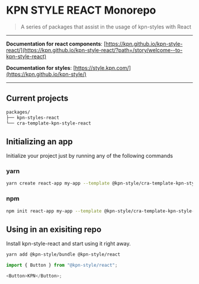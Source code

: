 # KPN STYLE REACT Monorepo

> A series of packages that assist in the usage of kpn-styles with React

--------------

**Documentation for react components**: [https://kpn.github.io/kpn-style-react/](https://kpn.github.io/kpn-style-react/?path=/story/welcome--to-kpn-style-react)

**Documentation for styles**: [https://style.kpn.com/](https://kpn.github.io/kpn-style/)

--------------

## Current projects

```bash
packages/
├── kpn-styles-react
└── cra-template-kpn-style-react
```

## Initializing an app

Initialize your project just by running any of the following commands

### yarn

```bash
yarn create react-app my-app --template @kpn-style/cra-template-kpn-style-react
```

### npm

```bash
npm init react-app my-app --template @kpn-style/cra-template-kpn-style-react
```

## Using in an exisiting repo

Install kpn-style-react and start using it right away.

```bash
yarn add @kpn-style/bundle @kpn-style/react
```

```js
import { Button } from "@kpn-style/react";

<Button>KPN</Button>;
```

